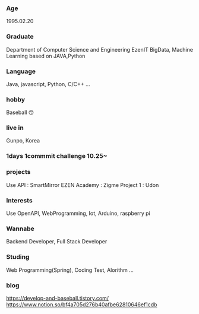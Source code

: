 ### Age
1995.02.20

### Graduate
Department of Computer Science and Engineering
EzenIT BigData, Machine Learning based on JAVA,Python
### Language 
Java, javascript, Python, C/C++ ...
### hobby
Baseball 😙
### live in
Gunpo, Korea

### 1days 1commmit challenge 10.25~

### projects
Use API : SmartMirror
EZEN Academy : Zigme
Project 1 : Udon

### Interests
Use OpenAPI, WebProgramming, Iot, Arduino, raspberry pi

### Wannabe
Backend Developer, Full Stack Developer

### Studing
Web Programming(Spring), Coding Test, Alorithm ...

### blog
https://develop-and-baseball.tistory.com/
https://www.notion.so/bf4a705d276b40afbe62810646ef1cdb
